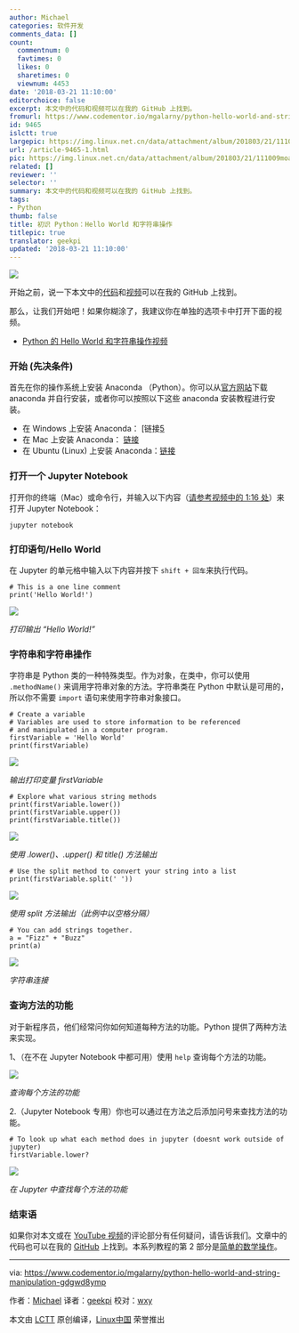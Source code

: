 ```yaml
---
author: Michael
categories: 软件开发
comments_data: []
count:
  commentnum: 0
  favtimes: 0
  likes: 0
  sharetimes: 0
  viewnum: 4453
date: '2018-03-21 11:10:00'
editorchoice: false
excerpt: 本文中的代码和视频可以在我的 GitHub 上找到。
fromurl: https://www.codementor.io/mgalarny/python-hello-world-and-string-manipulation-gdgwd8ymp
id: 9465
islctt: true
largepic: https://img.linux.net.cn/data/attachment/album/201803/21/111009moalae3i7pl7ajxf.jpg
url: /article-9465-1.html
pic: https://img.linux.net.cn/data/attachment/album/201803/21/111009moalae3i7pl7ajxf.jpg.thumb.jpg
related: []
reviewer: ''
selector: ''
summary: 本文中的代码和视频可以在我的 GitHub 上找到。
tags:
- Python
thumb: false
title: 初识 Python：Hello World 和字符串操作
titlepic: true
translator: geekpi
updated: '2018-03-21 11:10:00'
---
```


![](/data/attachment/album/201803/21/111009moalae3i7pl7ajxf.jpg)


开始之前，说一下本文中的[代码](https://github.com/mGalarnyk/Python_Tutorials/blob/master/Python_Basics/Intro/Python3Basics_Part1.ipynb)和[视频](https://www.youtube.com/watch?v=JqGjkNzzU4s)可以在我的 GitHub 上找到。


那么，让我们开始吧！如果你糊涂了，我建议你在单独的选项卡中打开下面的视频。


* [Python 的 Hello World 和字符串操作视频](https://www.youtube.com/watch?v=JqGjkNzzU4s)


### 开始 (先决条件)


首先在你的操作系统上安装 Anaconda （Python）。你可以从[官方网站](https://www.continuum.io/downloads)下载 anaconda 并自行安装，或者你可以按照以下这些 anaconda 安装教程进行安装。


* 在 Windows 上安装 Anaconda： [链接[5](https://medium.com/@GalarnykMichael/install-python-on-windows-anaconda-c63c7c3d1444)
* 在 Mac 上安装 Anaconda： [链接](https://medium.com/@GalarnykMichael/install-python-on-mac-anaconda-ccd9f2014072)
* 在 Ubuntu (Linux) 上安装 Anaconda：[链接](https://medium.com/@GalarnykMichael/install-python-on-ubuntu-anaconda-65623042cb5a)


### 打开一个 Jupyter Notebook


打开你的终端（Mac）或命令行，并输入以下内容（[请参考视频中的 1:16 处](https://youtu.be/JqGjkNzzU4s?t=1m16s)）来打开 Jupyter Notebook：



```
jupyter notebook

```

### 打印语句/Hello World


在 Jupyter 的单元格中输入以下内容并按下 `shift + 回车`来执行代码。



```
# This is a one line comment
print('Hello World!')

```

![](/data/attachment/album/201803/21/111016oyuwyyzlsy11t2u2.png)


*打印输出 “Hello World!”*


### 字符串和字符串操作


字符串是 Python 类的一种特殊类型。作为对象，在类中，你可以使用 `.methodName()` 来调用字符串对象的方法。字符串类在 Python 中默认是可用的，所以你不需要 `import` 语句来使用字符串对象接口。



```
# Create a variable
# Variables are used to store information to be referenced
# and manipulated in a computer program.
firstVariable = 'Hello World'
print(firstVariable)

```

![](/data/attachment/album/201803/21/111017c28vzcj4nndw08n5.png)


*输出打印变量 firstVariable*



```
# Explore what various string methods
print(firstVariable.lower())
print(firstVariable.upper())
print(firstVariable.title())

```

![](/data/attachment/album/201803/21/111017e5frxe8i8prju2uu.png)


*使用 .lower()、.upper() 和 title() 方法输出*



```
# Use the split method to convert your string into a list
print(firstVariable.split(' '))

```

![](/data/attachment/album/201803/21/111017oy4errz82zyf49b8.png)


*使用 split 方法输出（此例中以空格分隔）*



```
# You can add strings together.
a = "Fizz" + "Buzz"
print(a)

```

![](/data/attachment/album/201803/21/111018p7e1ee71teleekta.png)


*字符串连接*


### 查询方法的功能


对于新程序员，他们经常问你如何知道每种方法的功能。Python 提供了两种方法来实现。


1、（在不在 Jupyter Notebook 中都可用）使用 `help` 查询每个方法的功能。


![](/data/attachment/album/201803/21/111018ekc9eqg9ojjp9ue6.png)


*查询每个方法的功能*


2.（Jupyter Notebook 专用）你也可以通过在方法之后添加问号来查找方法的功能。



```
# To look up what each method does in jupyter (doesnt work outside of jupyter)
firstVariable.lower?

```

![](/data/attachment/album/201803/21/111019h9y2d3y0s2w2kt44.png)


*在 Jupyter 中查找每个方法的功能*


### 结束语


如果你对本文或在 [YouTube 视频](https://www.youtube.com/watch?v=JqGjkNzzU4s)的评论部分有任何疑问，请告诉我们。文章中的代码也可以在我的 [GitHub](https://github.com/mGalarnyk/Python_Tutorials/blob/master/Python_Basics/Intro/Python3Basics_Part1.ipynb) 上找到。本系列教程的第 2 部分是[简单的数学操作](https://medium.com/@GalarnykMichael/python-basics-2-simple-math-4ac7cc928738)。




---


via: <https://www.codementor.io/mgalarny/python-hello-world-and-string-manipulation-gdgwd8ymp>


作者：[Michael](https://www.codementor.io/mgalarny) 译者：[geekpi](https://github.com/geekpi) 校对：[wxy](https://github.com/wxy)


本文由 [LCTT](https://github.com/LCTT/TranslateProject) 原创编译，[Linux中国](https://linux.cn/) 荣誉推出